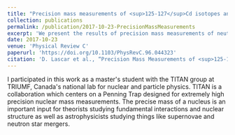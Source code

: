 ```yaml
---
title: "Precision mass measurements of <sup>125-127</sup>Cd isotopes and isomers approaching the <i>N</i>=82 closed shell"
collection: publications
permalink: /publication/2017-10-23-PrecisionMassMeasurements
excerpt: 'We present the results of precision mass measurements of neutron-rich cadmium isotopes. These nuclei approach the <i>N</i>=82 closed neutron shell and are important to nuclear structure as they lie near doubly magic <sup>132</sup>Sn on the chart of nuclides.'
date: 2017-10-23
venue: 'Physical Review C'
paperurl: 'https://doi.org/10.1103/PhysRevC.96.044323'
citation: 'D. Lascar et al., “Precision Mass Measurements of <sup>125-127</sup>Cd Isotopes and Isomers Approaching the N=82 Closed Shell,” <i>Physical Review C</i> 96, no. 4 (October 23, 2017): 044323.'
---
```

I participated in this work as a master's student with the TITAN group at TRIUMF, Canada's national lab for nuclear and particle physics. TITAN is a collaboration which centers on a Penning Trap designed for extremely high precision nuclear mass measurements. The precise mass of a nucleus is an important input for theorists studying fundamental interactions and nuclear structure as well as astrophysicists studying things like supernovae and neutron star mergers.
